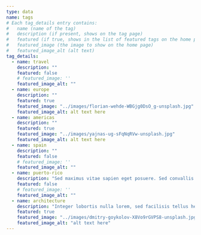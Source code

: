 ```yaml
---
type: data
name: tags
# Each tag_details entry contains:
#   name (name of the tag)
#   description (if present, shows on the tag page)
#   featured (if true, shows in the list of featured tags on the home page)
#   featured_image (the image to show on the home page)
#   featured_image_alt (alt text)
tag_details:
  - name: travel
    description: ""
    featured: false
    # featured_image: ''
    featured_image_alt: ""
  - name: europe
    description: ""
    featured: true
    featured_image: "../images/florian-wehde-WBGjg0DsO_g-unsplash.jpg"
    featured_image_alt: alt text here
  - name: americas
    description: ""
    featured: true
    featured_image: "../images/yajnas-ug-sFqNqRVw-unsplash.jpg"
    featured_image_alt: alt text here
  - name: spain
    description: ""
    featured: false
    # featured_image: ''
    featured_image_alt: ""
  - name: puerto-rico
    description: "Sed maximus vitae sapien eget posuere. Sed convallis orci sit amet sapien ornare congue. Vivamus gravida, purus quis tincidunt ornare, augue odio pretium enim, at semper massa nisi ut massa. Fusce porttitor consequat nisi, vitae feugiat nisi tempus non. Nunc laoreet felis porta turpis iaculis vulputate."
    featured: false
    # featured_image: ''
    featured_image_alt: ""
  - name: architecture
    description: "Integer lobortis nulla lorem, sed facilisis tellus hendrerit efficitur. Suspendisse dictum libero sed ligula malesuada tempus. Donec urna velit, pulvinar ac porttitor non, ultrices id nisi."
    featured: true
    featured_image: "../images/dmitry-goykolov-X8Vo9rGVPS8-unsplash.jpg"
    featured_image_alt: "alt text here"
---
```

